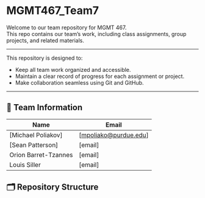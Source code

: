 # MGMT467_Team7

Welcome to our team repository for MGMT 467.  
This repo contains our team’s work, including class assignments, group projects, and related materials.

---
This repository is designed to:
- Keep all team work organized and accessible.
- Maintain a clear record of progress for each assignment or project.
- Make collaboration seamless using Git and GitHub.
---

## 👥 Team Information

| Name | Email |
|------|------|
| [Michael Poliakov] | [mpoliako@purdue.edu] |
| [Sean Patterson] | [email] | 
| Orion Barret-Tzannes | [email] | 
| Louis Siller | [email] | 


## 🗂️ Repository Structure
